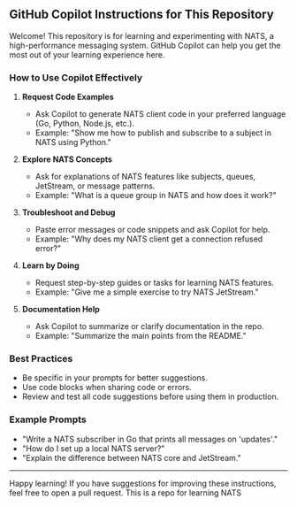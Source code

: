 ## GitHub Copilot Instructions for This Repository

Welcome! This repository is for learning and experimenting with NATS, a high-performance messaging system. GitHub Copilot can help you get the most out of your learning experience here.

### How to Use Copilot Effectively

1. **Request Code Examples**
	- Ask Copilot to generate NATS client code in your preferred language (Go, Python, Node.js, etc.).
	- Example: "Show me how to publish and subscribe to a subject in NATS using Python."

2. **Explore NATS Concepts**
	- Ask for explanations of NATS features like subjects, queues, JetStream, or message patterns.
	- Example: "What is a queue group in NATS and how does it work?"

3. **Troubleshoot and Debug**
	- Paste error messages or code snippets and ask Copilot for help.
	- Example: "Why does my NATS client get a connection refused error?"

4. **Learn by Doing**
	- Request step-by-step guides or tasks for learning NATS features.
	- Example: "Give me a simple exercise to try NATS JetStream."

5. **Documentation Help**
	- Ask Copilot to summarize or clarify documentation in the repo.
	- Example: "Summarize the main points from the README."

### Best Practices

- Be specific in your prompts for better suggestions.
- Use code blocks when sharing code or errors.
- Review and test all code suggestions before using them in production.

### Example Prompts

- "Write a NATS subscriber in Go that prints all messages on 'updates'."
- "How do I set up a local NATS server?"
- "Explain the difference between NATS core and JetStream."

---
Happy learning! If you have suggestions for improving these instructions, feel free to open a pull request.
This is a repo for learning NATS
